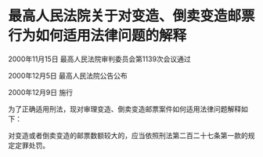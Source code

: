 # 最高人民法院关于对变造、倒卖变造邮票行为如何适用法律问题的解释

2000年11月15日 最高人民法院审判委员会第1139次会议通过

2000年12月5日 最高人民法院公告公布

2000年12月9日 施行

为了正确适用刑法，现对审理变造、倒卖变造邮票案件如何适用法律问题解释如下：

对变造或者倒卖变造的邮票数额较大的，应当依照刑法第二百二十七条第一款的规定定罪处罚。
